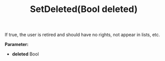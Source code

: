 ﻿---
uid: crmscript_ref_NSAssociate_SetDeleted
title: SetDeleted(Bool deleted)
intellisense: NSAssociate.SetDeleted
keywords: NSAssociate, GetDeleted
so.topic: reference
---

If true, the user is retired and should have no rights, not appear in lists, etc.

**Parameter:** 
 - **deleted** Bool

